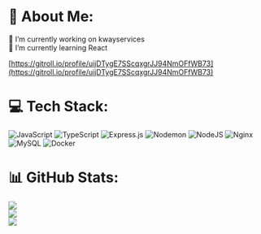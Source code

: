# 💫 About Me:
🔭 I’m currently working on kwayservices<br>🌱 I’m currently learning React<br>

[https://gitroll.io/profile/uijDTygE7SScqxgrJJ94NmOFfWB73](https://gitroll.io/profile/uijDTygE7SScqxgrJJ94NmOFfWB73)

# 💻 Tech Stack:
![JavaScript](https://img.shields.io/badge/javascript-%23323330.svg?style=for-the-badge&logo=javascript&logoColor=%23F7DF1E) ![TypeScript](https://img.shields.io/badge/typescript-%23007ACC.svg?style=for-the-badge&logo=typescript&logoColor=white) ![Express.js](https://img.shields.io/badge/express.js-%23404d59.svg?style=for-the-badge&logo=express&logoColor=%2361DAFB) ![Nodemon](https://img.shields.io/badge/NODEMON-%23323330.svg?style=for-the-badge&logo=nodemon&logoColor=%BBDEAD) ![NodeJS](https://img.shields.io/badge/node.js-6DA55F?style=for-the-badge&logo=node.js&logoColor=white) ![Nginx](https://img.shields.io/badge/nginx-%23009639.svg?style=for-the-badge&logo=nginx&logoColor=white) ![MySQL](https://img.shields.io/badge/mysql-%2300000f.svg?style=for-the-badge&logo=mysql&logoColor=white) ![Docker](https://img.shields.io/badge/docker-%230db7ed.svg?style=for-the-badge&logo=docker&logoColor=white)
# 📊 GitHub Stats:
![](https://github-readme-stats.vercel.app/api?username=ICEatm&theme=nightowl&hide_border=false&include_all_commits=false&count_private=false)<br/>
![](https://github-readme-streak-stats.herokuapp.com/?user=ICEatm&theme=nightowl&hide_border=false)<br/>
![](https://github-readme-stats.vercel.app/api/top-langs/?username=ICEatm&theme=nightowl&hide_border=false&include_all_commits=false&count_private=false&layout=compact)
